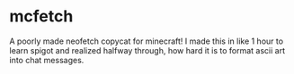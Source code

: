 # mcfetch
A poorly made neofetch copycat for minecraft!
I made this in like 1 hour to learn spigot and realized halfway through, how hard it is to format ascii art into chat messages. 
